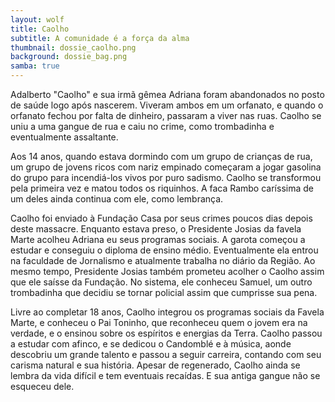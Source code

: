 ```yaml
---
layout: wolf
title: Caolho
subtitle: A comunidade é a força da alma
thumbnail: dossie_caolho.png
background: dossie_bag.png
samba: true
---
```


Adalberto "Caolho" e sua irmã gêmea Adriana foram abandonados no posto de saúde logo após nascerem. Viveram ambos em um orfanato, e quando o orfanato fechou por falta de dinheiro, passaram a viver nas ruas. Caolho se uniu a uma gangue de rua e caiu no crime, como trombadinha e eventualmente assaltante.

Aos 14 anos, quando estava dormindo com um grupo de crianças de rua, um grupo de jovens ricos com nariz empinado começaram a jogar gasolina do grupo para incendiá-los vivos por puro sadismo. Caolho se transformou pela primeira vez e matou todos os riquinhos. A faca Rambo caríssima de um deles ainda continua com ele, como lembrança.

Caolho foi enviado à Fundação Casa por seus crimes poucos dias depois deste massacre. Enquanto estava preso, o Presidente Josias da favela Marte acolheu Adriana eu seus programas sociais. A garota começou a estudar e conseguiu o diploma de ensino médio. Eventualmente ela entrou na faculdade de Jornalismo e atualmente trabalha no diário da Região. Ao mesmo tempo, Presidente Josias também prometeu acolher o Caolho assim que ele saísse da Fundação. No sistema, ele conheceu Samuel, um outro trombadinha que decidiu se tornar policial assim que cumprisse sua pena.

Livre ao completar 18 anos, Caolho integrou os programas sociais da Favela Marte, e conheceu o Pai Toninho, que reconheceu quem o jovem era na verdade, e o ensinou sobre os espíritos e energias da Terra. Caolho passou a estudar com afinco, e se dedicou o Candomblé e à música, aonde descobriu um grande talento e passou a seguir carreira, contando com seu carisma natural e sua história. Apesar de regenerado, Caolho ainda se lembra da vida difícil e tem eventuais recaídas. E sua antiga gangue não se esqueceu dele.
